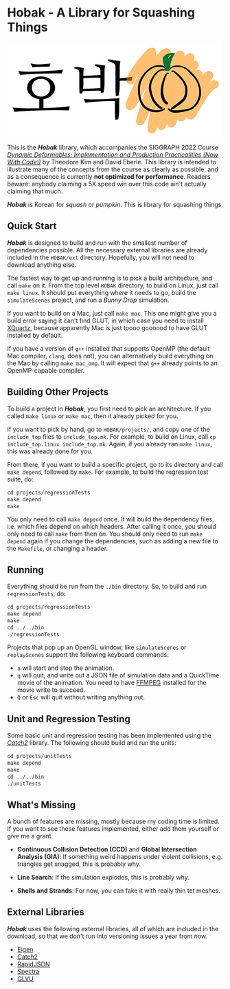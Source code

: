 # Hobak - A Library for Squashing Things
![HOBAK Logo](./data/HOBAK_logo.png)

This is the ***Hobak*** library, which accompanies the SIGGRAPH 2022 Course *[Dynamic Deformables: Implementation and Production Practicalities (Now With Code!)](http://www.tkim.graphics/DYNAMIC_DEFORMABLES/)* 
by Theodore Kim and David Eberle. This library is intended to illustrate many of the concepts from the course as clearly as possible,
and as a consequence is currently **not optimized for performance**. Readers beware: anybody claiming a 5X speed win over this
code ain't actually claiming that much.

***Hobak*** is Korean for *squash* or *pumpkin*. This is library for squashing things.

## Quick Start

***Hobak*** is designed to build and run with the smallest number of dependencies possible. All the necessary external libraries
are already included in the `HOBAK/ext` directory. Hopefully, you will not need to download anything else.

The fastest way to get up and running is to pick a build architecture, and call `make` on it. From the top level `HOBAK` directory,
to build on Linux, just call `make linux`. It should put everything where it needs to go, build the `simulateScenes` project, 
and run a *Bunny Drop* simulation. 

If you want to build on a Mac, just call `make mac`. This one might give you a build error saying it can't find GLUT, in which 
case you need to install [XQuartz](https://www.xquartz.org/), because apparently Mac is just toooo goooood to have GLUT installed 
by default.

If you have a version of `g++` installed that supports OpenMP (the default Mac compiler, `clang`, does not), you can alternatively 
build everything on the Mac by calling `make mac_omp`. It will expect that `g++` already points to an OpenMP-capable compiler.

## Building Other Projects

To build a project in ***Hobak***, you first need to pick an architecture. If you called `make linux` or `make mac`, then it
already picked for you.

If you want to pick by hand, go to `HOBAK/projects/`, and copy one of the `include_top` files to `include_top.mk`. 
For example, to build on Linux, call `cp include_top.linux include_top.mk`. Again, if you already ran `make linux`, this was 
already done for you.

From there, if you want to build a specific project, go to its directory and call `make depend`, followed by `make`.
For example, to build the regression test suite, do:

    cd projects/regressionTests
    make depend
    make

You only need to call `make depend` once. It will build the dependency files, i.e. which files depend on which headers.
After calling it once, you should only need to call `make` from then on. You should only need to run `make depend` again if 
you change the dependencies, such as adding a new file to the `Makefile`, or changing a header.

## Running

Everything should be run from the `./bin` directory. So, to build and run `regressionTests`, do:

    cd projects/regressionTests
    make depend
    make
    cd ../../bin
    ./regressionTests

Projects that pop up an OpenGL window, like `simulateScenes` or `replayScenes` support the following keyboard commands:

 - `a` will start and stop the animation.
 - `q` will quit, and write out a JSON file of simulation data and a QuickTime movie of the animation. You need to have [FFMPEG](https://ffmpeg.org/)
installed for the movie write to succeed.
 - `Q` or `Esc` will quit without writing anything out.

## Unit and Regression Testing

Some basic unit and regression testing has been implemented using the *[Catch2](https://github.com/catchorg/Catch2)* library. The following
should build and run the units:

    cd projects/unitTests
    make depend
    make
    cd ../../bin
    ./unitTests

## What's Missing

A bunch of features are missing, mostly because my coding time is limited. If you want to see these features
implemented, either add them yourself or give me a grant.

 - **Continuous Collision Detection (CCD)** and **Global Intersection Analysis (GIA)**: If something weird happens
 under violent collisions, e.g. triangles get snagged, this is probably why.

 - **Line Search**: If the simulation explodes, this is probably why.

 - **Shells and Strands**: For now, you can fake it with really thin tet meshes.

## External Libraries

***Hobak*** uses the following external libraries, all of which are included in the download, so that we don't run into versioning
issues a year from now.

 - [Eigen](https://eigen.tuxfamily.org)
 - [Catch2](https://github.com/catchorg/Catch2)
 - [RapidJSON](https://rapidjson.org)
 - [Spectra](https://spectralib.org)
 - [GLVU](http://www.cs.unc.edu/~walk/software/glvu/)

<!---
## The Tobj file format

Several tet mesh files are provided for you in the *./data/* directory, such as a simple cube at different resolutions, 
and the Bunny at several resolutions. These are stored in a flat, text-based *.tobj* format, which is the same as the 
popular *[.obj](https://en.wikipedia.org/wiki/Wavefront_.obj_file)* format.

Vertices are specified the same way as before, and are numbered according to the order that they appear in the file

    v 1.0 2.0 1.0

The only new addition is a tetrahedron tag has also been added, denoted *t*, which indicates with vertices make up
a tetrahedron

    t 100 341 82 900

I sure hope the *t* tag wasn't already taken in the .obj specification. There wasn't any conflict that I could see.

To make your life slightly easier, I have also included a [Gmsh](http://gmsh.info) to Tobj converter, under the project
*gmshToTobj*. It uses the Gmsh loader from Qingnan Zhou's [PyMesh](https://github.com/PyMesh/PyMesh) library.
--->
